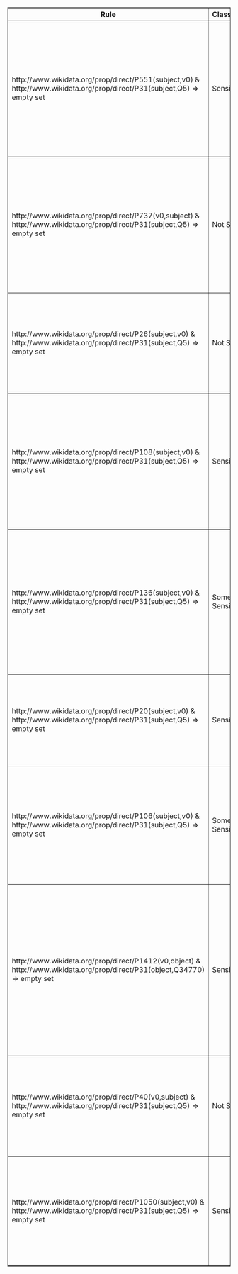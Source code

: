 <table border="1">
  <tr>
    <th>Rule</th>
    <th>Classification</th>
    <th>Explanation</th>
  </tr>
  <tr>
    <td>http://www.wikidata.org/prop/direct/P551(subject,v0) & http://www.wikidata.org/prop/direct/P31(subject,Q5) => empty set</td>
    <td>Sensible</td>
    <td>Residence (P551) and instance of human (Q5) are unrelated. Humans (Q5) typically have a residence, so this rule is sensible for catching erroneous triples.</td>
  </tr>
  <tr>
    <td>http://www.wikidata.org/prop/direct/P737(v0,subject) & http://www.wikidata.org/prop/direct/P31(subject,Q5) => empty set</td>
    <td>Not Sensible</td>
    <td>"Influenced by" (P737) could easily relate to humans (Q5), particularly in cultural or intellectual contexts. This rule may flag valid triples, making it not sensible.</td>
  </tr>
  <tr>
    <td>http://www.wikidata.org/prop/direct/P26(subject,v0) & http://www.wikidata.org/prop/direct/P31(subject,Q5) => empty set</td>
    <td>Not Sensible</td>
    <td>Marriage (P26) is a valid relationship for humans (Q5). This rule would flag correct relationships, making it not sensible.</td>
  </tr>
  <tr>
    <td>http://www.wikidata.org/prop/direct/P108(subject,v0) & http://www.wikidata.org/prop/direct/P31(subject,Q5) => empty set</td>
    <td>Sensible</td>
    <td>Employer (P108) and being a human (Q5) are unrelated in a direct way. This rule is sensible because it detects incorrect triples linking humans and employers.</td>
  </tr>
  <tr>
    <td>http://www.wikidata.org/prop/direct/P136(subject,v0) & http://www.wikidata.org/prop/direct/P31(subject,Q5) => empty set</td>
    <td>Sometimes Sensible</td>
    <td>Genre (P136) can be associated with humans, especially in creative fields. However, there are cases where this rule could catch errors. Sometimes sensible.</td>
  </tr>
  <tr>
    <td>http://www.wikidata.org/prop/direct/P20(subject,v0) & http://www.wikidata.org/prop/direct/P31(subject,Q5) => empty set</td>
    <td>Sensible</td>
    <td>Place of death (P20) and being a human (Q5) are unrelated in this rule’s context. This rule sensibly flags invalid triples.</td>
  </tr>
  <tr>
    <td>http://www.wikidata.org/prop/direct/P106(subject,v0) & http://www.wikidata.org/prop/direct/P31(subject,Q5) => empty set</td>
    <td>Sometimes Sensible</td>
    <td>Occupation (P106) is a valid relation for humans (Q5), but errors in occupation assignments can occur, making this rule sometimes sensible.</td>
  </tr>
  <tr>
    <td>http://www.wikidata.org/prop/direct/P1412(v0,object) & http://www.wikidata.org/prop/direct/P31(object,Q34770) => empty set</td>
    <td>Sensible</td>
    <td>Languages spoken (P1412) should not be confused with the "instance of language" classification (Q34770). This rule sensibly flags incorrect relationships between languages and classification.</td>
  </tr>
  <tr>
    <td>http://www.wikidata.org/prop/direct/P40(v0,subject) & http://www.wikidata.org/prop/direct/P31(subject,Q5) => empty set</td>
    <td>Not Sensible</td>
    <td>Parent-child (P40) relationships are valid for humans (Q5). This rule would flag valid relationships, making it not sensible.</td>
  </tr>
  <tr>
    <td>http://www.wikidata.org/prop/direct/P1050(subject,v0) & http://www.wikidata.org/prop/direct/P31(subject,Q5) => empty set</td>
    <td>Sensible</td>
    <td>Medical conditions (P1050) and being a human (Q5) are unrelated in this context. This rule sensibly flags incorrect triples.</td>
  </tr>
</table>
